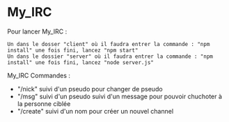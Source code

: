 # My_IRC

Pour lancer My_IRC :
    
    Un dans le dosser "client" où il faudra entrer la commande : "npm install" une fois fini, lancez "npm start"
    Un dans le dossier "server" où il faudra entrer la commande : "npm install" une fois fini, lancez "node server.js"


My_IRC Commandes : 

- "/nick" suivi d'un pseudo pour changer de pseudo
- "/msg" suivi d'un pseudo suivi d'un message pour pouvoir chuchoter à la personne ciblée
- "/create" suivi d'un nom pour créer un nouvel channel